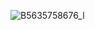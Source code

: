 ![B5635758676_l](https://user-images.githubusercontent.com/80089860/155275060-4375ab8c-15a0-427c-ae67-1c860234c3cf.jpg)
